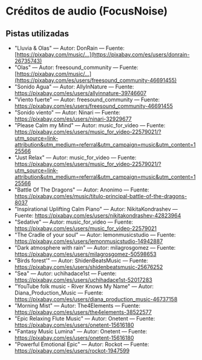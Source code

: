 # Créditos de audio (FocusNoise)

## Pistas utilizadas
<!-- Reemplaza con tus pistas reales -->
- "Lluvia & Olas" — Autor: DonRain — Fuente: [https://pixabay.com/music/...](https://pixabay.com/es/users/donrain-26735743)
- "Olas" — Autor: freesound_community — Fuente: [https://pixabay.com/music/...](https://pixabay.com/es/users/freesound_community-46691455)
- "Sonido Agua" — Autor: AllyInNature — Fuente: https://pixabay.com/es/users/allyinnature-39746607
- "Viento fuerte" — Autor: freesound_community  — Fuente: https://pixabay.com/es/users/freesound_community-46691455
- "Sonido viento" — Autor: Ninari  — Fuente: https://pixabay.com/es/users/ninari-32929677
- "Please Calm my Mind" — Autor: music_for_video  — Fuente: https://pixabay.com/es/users/music_for_video-22579021/?utm_source=link-attribution&utm_medium=referral&utm_campaign=music&utm_content=125566
- "Just Relax" — Autor: music_for_video — Fuente: https://pixabay.com/es/users/music_for_video-22579021/?utm_source=link-attribution&utm_medium=referral&utm_campaign=music&utm_content=125566
- "Battle Of The Dragons" — Autor: Anonimo — Fuente: https://pixabay.com/es/music/titulo-principal-battle-of-the-dragons-8037
- "Inspirational Uplifting Calm Piano" — Autor: NikitaKondrashev — Fuente: https://pixabay.com/es/users/nikitakondrashev-42823964
- "Sedative" — Autor: music_for_video — Fuente: https://pixabay.com/es/users/music_for_video-22579021
- "The Cradle of your soul" — Autor: lemonmusicstudio  — Fuente: https://pixabay.com/es/users/lemonmusicstudio-14942887
- "Dark atmosphere with rain" — Autor: milagrosgomez — Fuente: https://pixabay.com/es/users/milagrosgomez-50598653
- "Birds forest'" — Autor: ShidenBeatsMusic — Fuente: https://pixabay.com/es/users/shidenbeatsmusic-25676252
- "Sea" — Autor: uchihadace1st — Fuente: https://pixabay.com/es/users/uchihadace1st-52017283
- "YouTube folk music - River Knows My Name" — Autor: Diana_Production_Music — Fuente: https://pixabay.com/es/users/diana_production_music-46737158
- "Morning Mist" — Autor: The4Elements — Fuente: https://pixabay.com/es/users/the4elements-38522577
- "Epic Relaxing Flute Music" — Autor: Onetent — Fuente: https://pixabay.com/es/users/onetent-15616180
- "Fantasy Music Lumina" — Autor: Onetent — Fuente: https://pixabay.com/es/users/onetent-15616180
- "Powerful Emotional Epic" — Autor: Rockot — Fuente: https://pixabay.com/es/users/rockot-1947599
